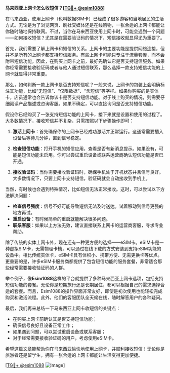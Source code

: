 **马来西亚上网卡怎么收短信？[[TG💪+ @esim1088](https://t.me/s/esim1088)]**

在马来西亚，使用上网卡（也叫数据SIM卡）已经成了很多游客和当地居民的生活方式。无论是为了浏览网页、刷社交媒体还是在线购物，一张合适的上网卡都能让你随时随地保持联网。不过，当你在马来西亚使用上网卡时，可能会遇到一个问题——如何接收短信？尤其是在需要验证码的情况下，短信接收就显得尤为重要了。

首先，我们需要了解上网卡和短信的关系。上网卡的主要功能是提供网络连接，但并不是所有的上网卡都支持短信服务。有些上网卡可能只专注于流量套餐，而不会附带短信功能。因此，在购买上网卡之前，最好先确认它是否支持短信服务。如果你经常需要接收验证码或者与他人通过短信联系，那么选择一款支持短信功能的上网卡就显得非常重要。

那么，如何判断一款上网卡是否支持短信呢？一般来说，上网卡的包装上会明确标注其功能，比如“无短信”、“仅限数据”、“含短信”等字样。如果你购买的是实体卡，店员通常也会告诉你该卡是否支持短信功能。对于线上购买的情况，则需要仔细阅读产品描述或咨询客服。如果不确定，可以直接询问是否支持短信功能。

假设你已经购买了一张支持短信功能的上网卡，接下来就是设置和使用的过程了。大多数情况下，接收短信并不复杂，只需按照以下步骤操作即可：

1. **激活上网卡**：首先确保你的上网卡已经成功激活并正常运行。这通常需要插入设备后等待几分钟，直到信号稳定。

2. **检查短信功能**：打开手机的短信应用，查看是否有新消息提示。如果没有，可能是短信功能未启用。你可以尝试重启设备或联系运营商确认短信功能是否已开通。

3. **接收验证码**：当你需要接收验证码时，确保手机处于开机状态并且信号良好。大多数情况下，只要上网卡支持短信，验证码就会自动接收到手机上。

当然，有时候也会遇到特殊情况，比如短信无法正常接收。这时，可以尝试以下方法解决问题：

- **检查信号强度**：信号不好可能导致短信无法及时送达。试着移动到信号更强的地方再试。
- **重启设备**：有时候简单的重启就能解决很多问题。
- **联系客服**：如果以上方法无效，建议直接联系上网卡的运营商客服，寻求专业帮助。

除了传统的实体上网卡外，现在还有一种更方便的选择——eSIM卡。eSIM卡是一种虚拟SIM卡，无需物理卡槽，可以通过在线下载的方式安装到支持eSIM功能的设备中。相比传统实体卡，eSIM卡具有体积小、携带方便、无需更换卡等优点。更重要的是，许多eSIM卡服务商都提供了包含短信功能的服务套餐，非常适合那些经常需要接收验证码的人群。

举个例子，像**Esim1088**这样的平台就提供了多种马来西亚上网卡选项，包括支持短信功能的套餐。无论你是短期旅行还是长期居住，都可以根据自己的需求选择合适的套餐。而且，Esim1088的操作界面非常友好，即使是初次使用也能轻松完成购买和激活流程。此外，他们的客服团队全天候在线，随时解答用户的各种疑问。

最后，我们再来总结一下马来西亚上网卡收短信的关键点：

- 在购买上网卡前确认其是否支持短信功能；
- 确保信号良好且设备正常工作；
- 如果遇到问题，可以尝试重启设备或联系客服；
- 对于经常需要接收验证码的用户，考虑使用eSIM卡。

希望这篇文章能帮助你在马来西亚愉快地使用上网卡，并顺利接收短信！无论你是旅游者还是留学生，拥有一张合适的上网卡都能让生活变得更加便捷。

[[TG💪+ @esim1088](https://t.me/s/esim1088) ![Image](https://i.postimg.cc/4NQfJmqS/Snipaste-2025-05-13-00-14-12.png)]